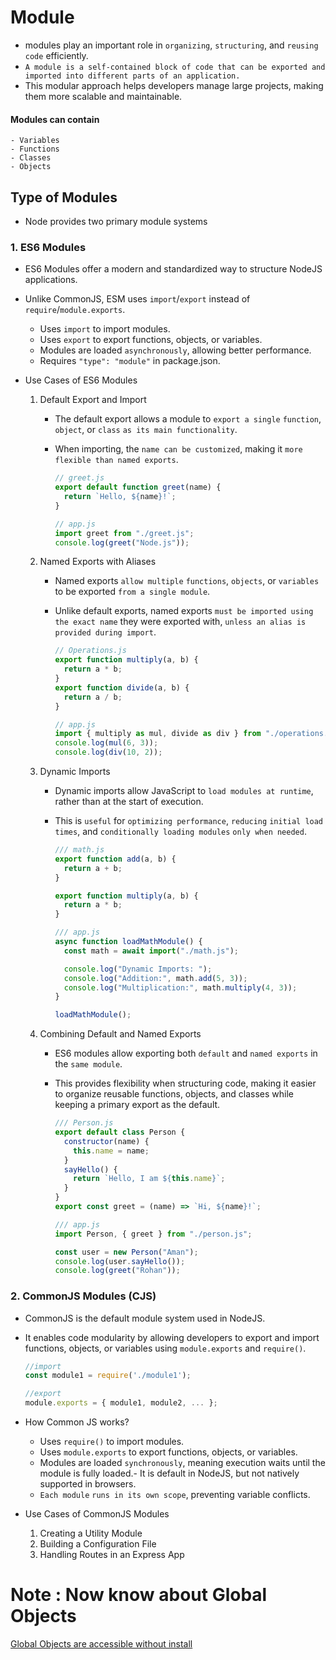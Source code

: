 # Module

- modules play an important role in `organizing`, `structuring`, and `reusing code` efficiently.
- `A module is a self-contained block of code that can be exported and imported into different parts of an application.`
- This modular approach helps developers manage large projects, making them more scalable and maintainable.

#### Modules can contain

    - Variables
    - Functions
    - Classes
    - Objects

## Type of Modules

- Node provides two primary module systems

### 1. ES6 Modules

- ES6 Modules offer a modern and standardized way to structure NodeJS applications.
- Unlike CommonJS, ESM uses `import`/`export` instead of `require`/`module.exports`.

  - Uses `import` to import modules.
  - Uses `export` to export functions, objects, or variables.
  - Modules are loaded `asynchronously`, allowing better performance.
  - Requires `"type": "module"` in package.json.

- Use Cases of ES6 Modules

  1. Default Export and Import

     - The default export allows a module to `export a single` `function`, `object`, or `class` `as its main functionality`.
     - When importing, the `name can be customized`, making it `more flexible than named exports`.

       ```js
       // greet.js
       export default function greet(name) {
         return `Hello, ${name}!`;
       }

       // app.js
       import greet from "./greet.js";
       console.log(greet("Node.js"));
       ```

  2. Named Exports with Aliases

     - Named exports `allow multiple` `functions`, `objects`, or `variables` to be exported `from a single module`.
     - Unlike default exports, named exports `must be imported using the exact name` they were exported with, `unless an alias is provided during import`.

       ```js
       // Operations.js
       export function multiply(a, b) {
         return a * b;
       }
       export function divide(a, b) {
         return a / b;
       }

       // app.js
       import { multiply as mul, divide as div } from "./operations.js";
       console.log(mul(6, 3));
       console.log(div(10, 2));
       ```

  3. Dynamic Imports

     - Dynamic imports allow JavaScript to `load modules at runtime`, rather than at the start of execution.
     - This is `useful` for `optimizing performance`, `reducing` `initial load times`, and `conditionally loading modules` `only when needed`.

       ```js
       /// math.js
       export function add(a, b) {
         return a + b;
       }

       export function multiply(a, b) {
         return a * b;
       }
       ```

       ```js
       /// app.js
       async function loadMathModule() {
         const math = await import("./math.js");

         console.log("Dynamic Imports: ");
         console.log("Addition:", math.add(5, 3));
         console.log("Multiplication:", math.multiply(4, 3));
       }

       loadMathModule();
       ```

  4. Combining Default and Named Exports

     - ES6 modules allow exporting both `default` and `named exports` in the `same module`.
     - This provides flexibility when structuring code, making it easier to organize reusable functions, objects, and classes while keeping a primary export as the default.

       ```js
       /// Person.js
       export default class Person {
         constructor(name) {
           this.name = name;
         }
         sayHello() {
           return `Hello, I am ${this.name}`;
         }
       }
       export const greet = (name) => `Hi, ${name}!`;

       /// app.js
       import Person, { greet } from "./person.js";

       const user = new Person("Aman");
       console.log(user.sayHello());
       console.log(greet("Rohan"));
       ```

### 2. CommonJS Modules (CJS)

- CommonJS is the default module system used in NodeJS.
- It enables code modularity by allowing developers to export and import functions, objects, or variables using `module.exports` and `require()`.

  ```jsx
  //import 
  const module1 = require('./module1');

  //export
  module.exports = { module1, module2, ... };
  ```

- How Common JS works?

  - Uses `require()` to import modules.
  - Uses `module.exports` to export functions, objects, or variables.
  - Modules are loaded `synchronously`, meaning execution waits until the module is fully loaded.- It is default in NodeJS, but not natively supported in browsers.
  - `Each module` `runs in its own scope`, preventing variable conflicts.

- Use Cases of CommonJS Modules
  1. Creating a Utility Module
  2. Building a Configuration File
  3. Handling Routes in an Express App

# Note : Now know about Global Objects

[Global Objects are accessible without install](./Global%20Objects.md)